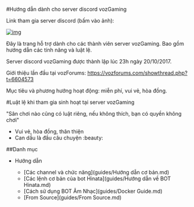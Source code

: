 #Hướng dẫn dành cho server discord vozGaming

Link tham gia server discord (bấm vào ảnh):

[![img][img]](https://discord.gg/4YArzEz)

Đây là trang hỗ trợ dành cho các thành viên server vozGaming. Bao gồm hướng dẫn các tính năng và luật lệ.

Server discord vozGaming được thành lập lúc 23h ngày 20/10/2017.

Giới thiệu lần đầu tại vozForums: https://vozforums.com/showthread.php?t=6604573

Mục tiêu và phương hướng hoạt động: miễn phí, vui vẻ, hòa đồng.

#Luật lệ khi tham gia sinh hoạt tại server vozGaming

 "Sân chơi nào cũng có luật riêng, nếu không thích, bạn có quyền không chơi"

- Vui vẻ, hòa đồng, thân thiện
- Can dầu là đầu câu chuyện :beauty:
 




##Danh mục

- Hướng dẫn

	- [Các channel và chức năng](guides/Hướng dẫn cơ bản.md)
	- [Các lệnh cơ bản của bot Hinata](guides/Hướng dẫn về BOT Hinata.md)
	- [Cách sử dụng BOT Âm Nhạc](guides/Docker Guide.md)
	- [From Source](guides/From Source.md)


[img]: https://cdn.discordapp.com/attachments/202743183774318593/210580315381563392/discord.png

